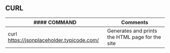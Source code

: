 ## CURL

|	#### COMMAND								|			Comments								|
|-----------------------------------------------|--------------------------------------------------	|
|	curl https://jsonplaceholder.typicode.com/	|	Generates and prints the HTML page for the site	|
